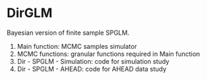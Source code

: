 # DirGLM

Bayesian version of finite sample SPGLM.

1. Main function: MCMC samples simulator
2. MCMC functions:  granular functions required in Main function
3. Dir - SPGLM - Simulation: code for simulation study
4. Dir - SPGLM - AHEAD: code for AHEAD data study
